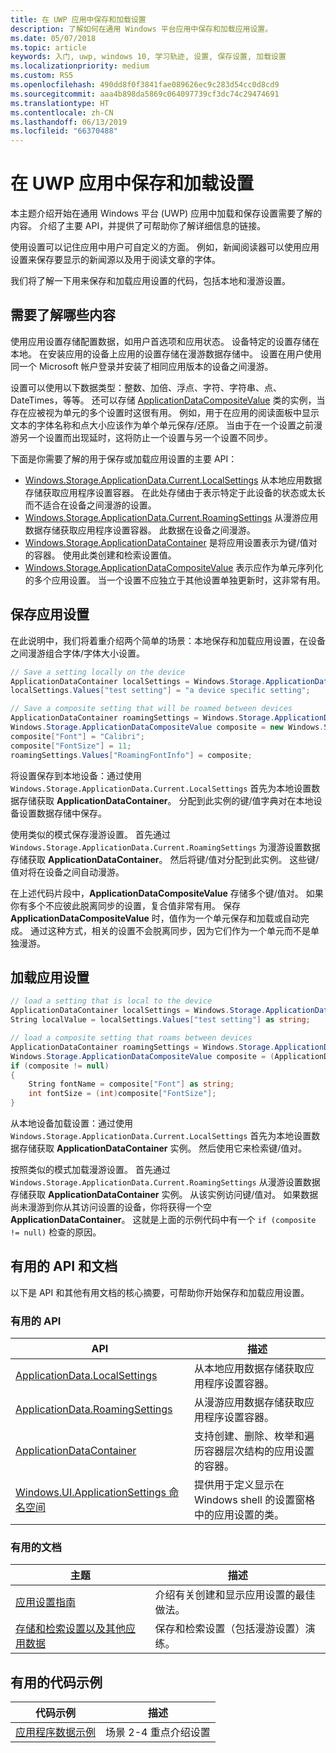 ```yaml
---
title: 在 UWP 应用中保存和加载设置
description: 了解如何在通用 Windows 平台应用中保存和加载应用设置。
ms.date: 05/07/2018
ms.topic: article
keywords: 入门, uwp, windows 10, 学习轨迹, 设置, 保存设置, 加载设置
ms.localizationpriority: medium
ms.custom: RS5
ms.openlocfilehash: 490dd8f0f3841fae089626ec9c283d54cc0d8cd9
ms.sourcegitcommit: aaa4b898da5869c064097739cf3dc74c29474691
ms.translationtype: HT
ms.contentlocale: zh-CN
ms.lasthandoff: 06/13/2019
ms.locfileid: "66370488"
---
```

# <a name="save-and-load-settings-in-a-uwp-app"></a>在 UWP 应用中保存和加载设置

本主题介绍开始在通用 Windows 平台 (UWP) 应用中加载和保存设置需要了解的内容。 介绍了主要 API，并提供了可帮助你了解详细信息的链接。

使用设置可以记住应用中用户可自定义的方面。 例如，新闻阅读器可以使用应用设置来保存要显示的新闻源以及用于阅读文章的字体。

我们将了解一下用来保存和加载应用设置的代码，包括本地和漫游设置。

## <a name="what-do-you-need-to-know"></a>需要了解哪些内容

使用应用设置存储配置数据，如用户首选项和应用状态。  设备特定的设置存储在本地。 在安装应用的设备上应用的设置存储在漫游数据存储中。 设置在用户使用同一个 Microsoft 帐户登录并安装了相同应用版本的设备之间漫游。

设置可以使用以下数据类型：整数、加倍、浮点、字符、字符串、点、DateTimes，等等。 还可以存储 [ApplicationDataCompositeValue](https://docs.microsoft.com/uwp/api/Windows.Storage.ApplicationDataCompositeValue) 类的实例，当存在应被视为单元的多个设置时这很有用。 例如，用于在应用的阅读面板中显示文本的字体名称和点大小应该作为单个单元保存/还原。 当由于在一个设置之前漫游另一个设置而出现延时，这将防止一个设置与另一个设置不同步。

下面是你需要了解的用于保存或加载应用设置的主要 API：

- [Windows.Storage.ApplicationData.Current.LocalSettings](https://docs.microsoft.com/uwp/api/Windows.Storage.ApplicationData#Windows_Storage_ApplicationData_LocalSettings) 从本地应用数据存储获取应用程序设置容器。 在此处存储由于表示特定于此设备的状态或太长而不适合在设备之间漫游的设置。
- [Windows.Storage.ApplicationData.Current.RoamingSettings](https://docs.microsoft.com/uwp/api/windows.storage.applicationdata.roamingsettings#Windows_Storage_ApplicationData_RoamingSettings) 从漫游应用数据存储获取应用程序设置容器。 此数据在设备之间漫游。
- [Windows.Storage.ApplicationDataContainer](https://docs.microsoft.com/uwp/api/windows.storage.applicationdatacontainer) 是将应用设置表示为键/值对的容器。 使用此类创建和检索设置值。
- [Windows.Storage.ApplicationDataCompositeValue](https://docs.microsoft.com/uwp/api/Windows.Storage.ApplicationDataCompositeValue) 表示应作为单元序列化的多个应用设置。 当一个设置不应独立于其他设置单独更新时，这非常有用。

## <a name="save-app-settings"></a>保存应用设置

在此说明中，我们将着重介绍两个简单的场景：本地保存和加载应用设置，在设备之间漫游组合字体/字体大小设置。

 ```csharp
// Save a setting locally on the device
ApplicationDataContainer localSettings = Windows.Storage.ApplicationData.Current.LocalSettings;
localSettings.Values["test setting"] = "a device specific setting";

// Save a composite setting that will be roamed between devices
ApplicationDataContainer roamingSettings = Windows.Storage.ApplicationData.Current.RoamingSettings;
Windows.Storage.ApplicationDataCompositeValue composite = new Windows.Storage.ApplicationDataCompositeValue();
composite["Font"] = "Calibri";
composite["FontSize"] = 11;
roamingSettings.Values["RoamingFontInfo"] = composite;
 ```

将设置保存到本地设备：通过使用 `Windows.Storage.ApplicationData.Current.LocalSettings` 首先为本地设置数据存储获取 **ApplicationDataContainer**。 分配到此实例的键/值字典对在本地设备设置数据存储中保存。

使用类似的模式保存漫游设置。 首先通过 `Windows.Storage.ApplicationData.Current.RoamingSettings` 为漫游设置数据存储获取 **ApplicationDataContainer**。 然后将键/值对分配到此实例。  这些键/值对将在设备之间自动漫游。

在上述代码片段中，**ApplicationDataCompositeValue** 存储多个键/值对。 如果你有多个不应彼此脱离同步的设置，复合值非常有用。 保存 **ApplicationDataCompositeValue** 时，值作为一个单元保存和加载或自动完成。 通过这种方式，相关的设置不会脱离同步，因为它们作为一个单元而不是单独漫游。

## <a name="load-app-settings"></a>加载应用设置

```csharp
// load a setting that is local to the device
ApplicationDataContainer localSettings = Windows.Storage.ApplicationData.Current.LocalSettings;
String localValue = localSettings.Values["test setting"] as string;

// load a composite setting that roams between devices
ApplicationDataContainer roamingSettings = Windows.Storage.ApplicationData.Current.RoamingSettings;
Windows.Storage.ApplicationDataCompositeValue composite = (ApplicationDataCompositeValue)roamingSettings.Values["RoamingFontInfo"];
if (composite != null)
{
    String fontName = composite["Font"] as string;
    int fontSize = (int)composite["FontSize"];
}
```

从本地设备加载设置：通过使用 `Windows.Storage.ApplicationData.Current.LocalSettings` 首先为本地设置数据存储获取 **ApplicationDataContainer** 实例。 然后使用它来检索键/值对。

按照类似的模式加载漫游设置。 首先通过 `Windows.Storage.ApplicationData.Current.RoamingSettings` 从漫游设置数据存储获取 **ApplicationDataContainer** 实例。 从该实例访问键/值对。 如果数据尚未漫游到你从其访问设置的设备，你将获得一个空 **ApplicationDataContainer**。 这就是上面的示例代码中有一个 `if (composite != null)` 检查的原因。

## <a name="useful-apis-and-docs"></a>有用的 API 和文档

以下是 API 和其他有用文档的核心摘要，可帮助你开始保存和加载应用设置。

### <a name="useful-apis"></a>有用的 API

| API | 描述 |
|------|---------------|
| [ApplicationData.LocalSettings](https://docs.microsoft.com/uwp/api/windows.storage.applicationdata.temporaryfolder) | 从本地应用数据存储获取应用程序设置容器。 |
| [ApplicationData.RoamingSettings](https://docs.microsoft.com/uwp/api/windows.storage.applicationdata.roamingsettings) | 从漫游应用数据存储获取应用程序设置容器。 |
| [ApplicationDataContainer](https://docs.microsoft.com/uwp/api/windows.storage.applicationdatacontainer) | 支持创建、删除、枚举和遍历容器层次结构的应用设置的容器。 |
| [Windows.UI.ApplicationSettings 命名空间](https://docs.microsoft.com/uwp/api/windows.ui.applicationsettings) | 提供用于定义显示在 Windows shell 的设置窗格中的应用设置的类。 |

### <a name="useful-docs"></a>有用的文档

| 主题 | 描述 |
|-------|----------------|
| [应用设置指南](https://docs.microsoft.com/windows/uwp/design/app-settings/guidelines-for-app-settings) | 介绍有关创建和显示应用设置的最佳做法。 |
| [存储和检索设置以及其他应用数据](https://docs.microsoft.com/windows/uwp/design/app-settings/store-and-retrieve-app-data#create-and-read-a-local-file) | 保存和检索设置（包括漫游设置）演练。 |

## <a name="useful-code-samples"></a>有用的代码示例

| 代码示例 | 描述 |
|-----------------|---------------|
| [应用程序数据示例](https://github.com/Microsoft/Windows-universal-samples/tree/master/Samples/ApplicationData) | 场景 2-4 重点介绍设置 |
